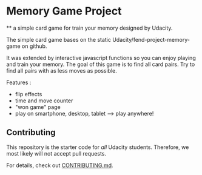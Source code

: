 # Memory Game Project

** a simple card game for train your memory designed by Udacity.

The simple card game bases on the static Udacity/fend-project-memory-game on github.

It was extended by interactive javascript functions so you can enjoy playing and train your memory.
The goal of this game is to find all card pairs. Try to find all pairs with as less moves as possible.

Features :
- flip effects
- time and move counter
- "won game" page
- play on smartphone, desktop, tablet --> play anywhere!

## Contributing

This repository is the starter code for _all_ Udacity students. Therefore, we most likely will not accept pull requests.

For details, check out [CONTRIBUTING.md](CONTRIBUTING.md).
